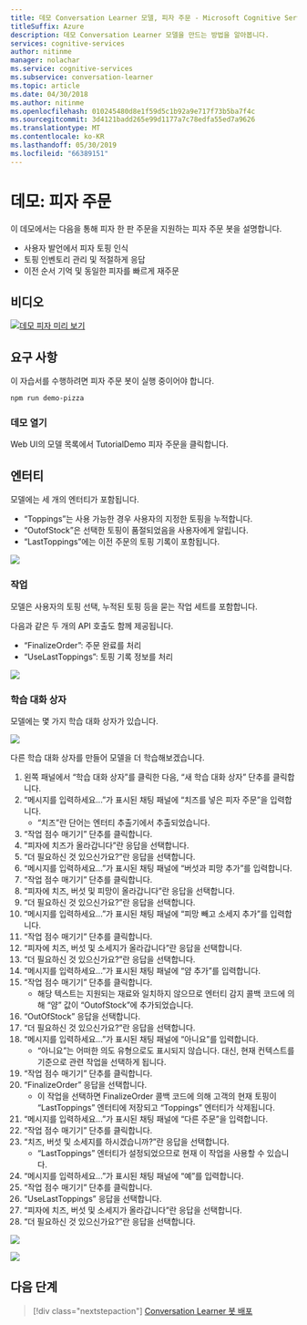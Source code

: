 ```yaml
---
title: 데모 Conversation Learner 모델, 피자 주문 - Microsoft Cognitive Services | Microsoft Docs
titleSuffix: Azure
description: 데모 Conversation Learner 모델을 만드는 방법을 알아봅니다.
services: cognitive-services
author: nitinme
manager: nolachar
ms.service: cognitive-services
ms.subservice: conversation-learner
ms.topic: article
ms.date: 04/30/2018
ms.author: nitinme
ms.openlocfilehash: 010245480d8e1f59d5c1b92a9e717f73b5ba7f4c
ms.sourcegitcommit: 3d4121badd265e99d1177a7c78edfa55ed7a9626
ms.translationtype: MT
ms.contentlocale: ko-KR
ms.lasthandoff: 05/30/2019
ms.locfileid: "66389151"
---
```

# <a name="demo-pizza-order"></a>데모: 피자 주문
이 데모에서는 다음을 통해 피자 한 판 주문을 지원하는 피자 주문 봇을 설명합니다.

- 사용자 발언에서 피자 토핑 인식
- 토핑 인벤토리 관리 및 적절하게 응답
- 이전 순서 기억 및 동일한 피자를 빠르게 재주문

## <a name="video"></a>비디오

[![데모 피자 미리 보기](https://aka.ms/cl_Tutorial_v3_DemoPizzaOrder_Preview)](https://aka.ms/cl_Tutorial_v3_DemoPizzaOrder)

## <a name="requirements"></a>요구 사항
이 자습서를 수행하려면 피자 주문 봇이 실행 중이어야 합니다.

    npm run demo-pizza

### <a name="open-the-demo"></a>데모 열기

Web UI의 모델 목록에서 TutorialDemo 피자 주문을 클릭합니다. 

## <a name="entities"></a>엔터티

모델에는 세 개의 엔터티가 포함됩니다.

- “Toppings”는 사용 가능한 경우 사용자의 지정한 토핑을 누적합니다.
- “OutofStock”은 선택한 토핑이 품절되었음을 사용자에게 알립니다.
- “LastToppings”에는 이전 주문의 토핑 기록이 포함됩니다.

![](../media/tutorial_pizza_entities.PNG)

### <a name="actions"></a>작업

모델은 사용자의 토핑 선택, 누적된 토핑 등을 묻는 작업 세트를 포함합니다.

다음과 같은 두 개의 API 호출도 함께 제공됩니다.

- “FinalizeOrder”: 주문 완료를 처리
- “UseLastToppings”: 토핑 기록 정보를 처리

![](../media/tutorial_pizza_actions.PNG)

### <a name="training-dialogs"></a>학습 대화 상자

모델에는 몇 가지 학습 대화 상자가 있습니다.

![](../media/tutorial_pizza_dialogs.PNG)

다른 학습 대화 상자를 만들어 모델을 더 학습해보겠습니다.

1. 왼쪽 패널에서 “학습 대화 상자”를 클릭한 다음, “새 학습 대화 상자” 단추를 클릭합니다.
2. “메시지를 입력하세요...”가 표시된 채팅 패널에 “치즈를 넣은 피자 주문”을 입력합니다.
    - “치즈”란 단어는 엔터티 추출기에서 추출되었습니다.
3. “작업 점수 매기기” 단추를 클릭합니다.
4. “피자에 치즈가 올라갑니다”란 응답을 선택합니다.
5. “더 필요하신 것 있으신가요?”란 응답을 선택합니다.
6. “메시지를 입력하세요...”가 표시된 채팅 패널에 “버섯과 피망 추가”를 입력합니다.
7. “작업 점수 매기기” 단추를 클릭합니다.
8. “피자에 치즈, 버섯 및 피망이 올라갑니다”란 응답을 선택합니다.
9. “더 필요하신 것 있으신가요?”란 응답을 선택합니다.
10. “메시지를 입력하세요...”가 표시된 채팅 패널에 “피망 빼고 소세지 추가”를 입력합니다.
11. “작업 점수 매기기” 단추를 클릭합니다.
12. “피자에 치즈, 버섯 및 소세지가 올라갑니다”란 응답을 선택합니다.
13. “더 필요하신 것 있으신가요?”란 응답을 선택합니다.
14. “메시지를 입력하세요...”가 표시된 채팅 패널에 “얌 추가”를 입력합니다.
15. “작업 점수 매기기” 단추를 클릭합니다.
    - 해당 텍스트는 지원되는 재료와 일치하지 않으므로 엔터티 감지 콜백 코드에 의해 “얌” 값이 “OutofStock”에 추가되었습니다.
16. “OutOfStock” 응답을 선택합니다.
17. “더 필요하신 것 있으신가요?”란 응답을 선택합니다.
18. “메시지를 입력하세요...”가 표시된 채팅 패널에 “아니요”를 입력합니다.
    - “아니요”는 어떠한 의도 유형으로도 표시되지 않습니다. 대신, 현재 컨텍스트를 기준으로 관련 작업을 선택하게 됩니다.
19. “작업 점수 매기기” 단추를 클릭합니다.
20. “FinalizeOrder” 응답을 선택합니다.
    - 이 작업을 선택하면 FinalizeOrder 콜백 코드에 의해 고객의 현재 토핑이 “LastToppings” 엔터티에 저장되고 “Toppings” 엔터티가 삭제됩니다.
21. “메시지를 입력하세요...”가 표시된 채팅 패널에 “다른 주문”을 입력합니다.
22. “작업 점수 매기기” 단추를 클릭합니다.
23. “치즈, 버섯 및 소세지를 하시겠습니까?”란 응답을 선택합니다.
    - “LastToppings” 엔터티가 설정되었으므로 현재 이 작업을 사용할 수 있습니다.
24. “메시지를 입력하세요...”가 표시된 채팅 패널에 “예”를 입력합니다.
25. “작업 점수 매기기” 단추를 클릭합니다.
26. “UseLastToppings” 응답을 선택합니다.
27. “피자에 치즈, 버섯 및 소세지가 올라갑니다”란 응답을 선택합니다.
28. “더 필요하신 것 있으신가요?”란 응답을 선택합니다.

![](../media/tutorial_pizza_callbackcode.PNG)

![](../media/tutorial_pizza_apicalls.PNG)

## <a name="next-steps"></a>다음 단계

> [!div class="nextstepaction"]
> [Conversation Learner 봇 배포](../deploy-to-bf.md)
